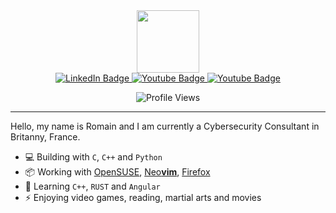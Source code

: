 <div id="header" align="center">
  <img src="https://media.giphy.com/media/lP8xu5t2DLGG045H8F/giphy.gif" width="100"/>
</div>

<div id="badges" align="center">
  <a href="https://www.linkedin.com/in/%F0%9F%94%90-romain-r-632b30170/">
    <img src="https://img.shields.io/badge/LinkedIn-blue?style=for-the-badge&logo=linkedin&logoColor=white" alt="LinkedIn Badge"/>
  </a>
  <a href="https://www.reddit.com/user/Tad3usZz">
    <img src="https://img.shields.io/badge/Reddit-red?style=for-the-badge&logo=reddit&logoColor=white" alt="Youtube Badge"/>
  </a>
    <a href="https://leetcode.com/Tadeusz-RZK">
    <img src="https://img.shields.io/badge/LeetCode-orange?style=for-the-badge&logo=leetcode&logoColor=white" alt="Youtube Badge"/>
  </a>
</div>

<p align="center">
  <img src="https://komarev.com/ghpvc/?username=Tadeusz-RZK&style=flat&color=blue" alt="Profile Views"/>
</p>

* * *

Hello, my name is Romain and I am currently a Cybersecurity Consultant in Britanny, France.
- 💻 Building with `C`, `C++` and `Python`
- 📦 Working with [OpenSUSE](https://www.opensuse.org/), [Neo**vim**](https://neovim.io/), [Firefox](https://www.mozilla.org)
- 🌱 Learning `C++`, `RUST` and `Angular`
- ⚡ Enjoying video games, reading, martial arts and movies
